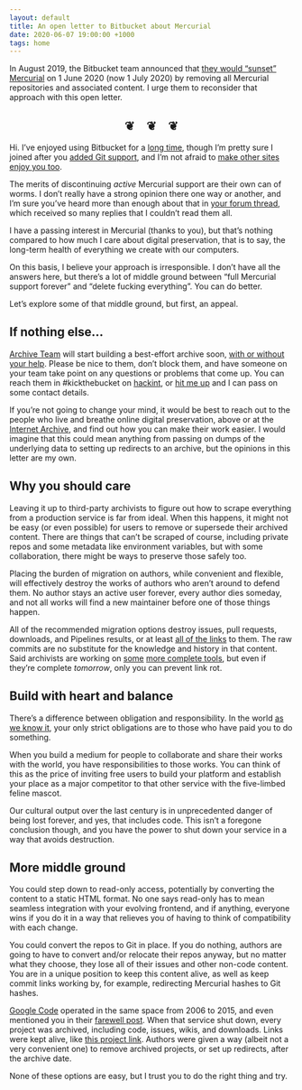 ```yaml
---
layout: default
title: An open letter to Bitbucket about Mercurial
date: 2020-06-07 19:00:00 +1000
tags: home
---
```


In August 2019, the Bitbucket team announced that [they would “sunset” Mercurial](https://bitbucket.org/blog/sunsetting-mercurial-support-in-bitbucket) on 1 June 2020 (now 1 July 2020) by removing all Mercurial repositories and associated content.
I urge them to reconsider that approach with this open letter.

<h2 style="text-align: center;">❦ ❦ ❦</h2>

Hi.
I’ve enjoyed using Bitbucket for a [long time](https://bitbucket.org/delan), though I’m pretty sure I joined after you [added Git support](https://bitbucket.org/blog/bitbucket-now-rocks-git), and I’m not afraid to [make other sites enjoy you too](https://github.com/rust-lang/crates.io/pull/1934).

The merits of discontinuing _active_ Mercurial support are their own can of worms.
I don’t really have a strong opinion there one way or another, and I’m sure you’ve heard more than enough about that in [your forum thread](https://community.atlassian.com/t5/x/x/ba-p/1155380), which received so many replies that I couldn’t read them all.

I have a passing interest in Mercurial (thanks to you), but that’s nothing compared to how much I care about digital preservation, that is to say, the long-term health of everything we create with our computers.

On this basis, I believe your approach is irresponsible.
I don’t have all the answers here, but there’s a lot of middle ground between “full Mercurial support forever” and “delete fucking everything”.
You can do better.

Let’s explore some of that middle ground, but first, an appeal.

## If nothing else…

[Archive Team](https://www.archiveteam.org) will start building a best-effort archive soon, [with or without your help](https://www.archiveteam.org/index.php?title=Bitbucket).
Please be nice to them, don’t block them, and have someone on your team take point on any questions or problems that come up.
You can reach them in #kickthebucket on [hackint](https://hackint.org), or [hit me up](/about/) and I can pass on some contact details.

If you’re not going to change your mind, it would be best to reach out to the people who live and breathe online digital preservation, above or at the [Internet Archive](https://archive.org/about/contact.php), and find out how you can make their work easier.
I would imagine that this could mean anything from passing on dumps of the underlying data to setting up redirects to an archive, but the opinions in this letter are my own.

## Why you should care

Leaving it up to third-party archivists to figure out how to scrape everything from a production service is far from ideal.
When this happens, it might not be easy (or even possible) for users to remove or supersede their archived content.
There are things that can’t be scraped of course, including private repos and some metadata like environment variables, but with some collaboration, there might be ways to preserve those safely too.

Placing the burden of migration on authors, while convenient and flexible, will effectively destroy the works of authors who aren’t around to defend them.
No author stays an active user forever, every author dies someday, and not all works will find a new maintainer before one of those things happen.

All of the recommended migration options destroy issues, pull requests, downloads, and Pipelines results, or at least [all of the links](https://www.w3.org/Provider/Style/URI) to them.
The raw commits are no substitute for the knowledge and history in that content.
Said archivists are working on [some](https://github.com/clach04/bitbucket_tools) [more complete tools](https://github.com/philipstarkey/bitbucket-hg-exporter), but even if they’re complete _tomorrow_, only you can prevent link rot.

## Build with heart and balance

There’s a difference between obligation and responsibility.
In the world [as we know it](https://en.wikipedia.org/wiki/Capitalism), your only strict obligations are to those who have paid you to do something.

When you build a medium for people to collaborate and share their works with the world, you have responsibilities to those works.
You can think of this as the price of inviting free users to build your platform and establish your place as a major competitor to that other service with the five-limbed feline mascot.

Our cultural output over the last century is in unprecedented danger of being lost forever, and yes, that includes code.
This isn’t a foregone conclusion though, and you have the power to shut down your service in a way that avoids destruction.

## More middle ground

You could step down to read-only access, potentially by converting the content to a static HTML format.
No one says read-only has to mean seamless integration with your evolving frontend, and if anything, everyone wins if you do it in a way that relieves you of having to think of compatibility with each change.

You could convert the repos to Git in place.
If you do nothing, authors are going to have to convert and/or relocate their repos anyway, but no matter what they choose, they lose all of their issues and other non-code content.
You are in a unique position to keep this content alive, as well as keep commit links working by, for example, redirecting Mercurial hashes to Git hashes.

[Google Code](https://code.google.com/archive/about) operated in the same space from 2006 to 2015, and even mentioned you in their [farewell post](https://opensource.googleblog.com/2015/03/farewell-to-google-code.html).
When that service shut down, every project was archived, including code, issues, wikis, and downloads.
Links were kept alive, like [this project link](https://code.google.com/p/xtideuniversalbios/).
Authors were given a way (albeit not a very convenient one) to remove archived projects, or set up redirects, after the archive date.

None of these options are easy, but I trust you to do the right thing and try.
